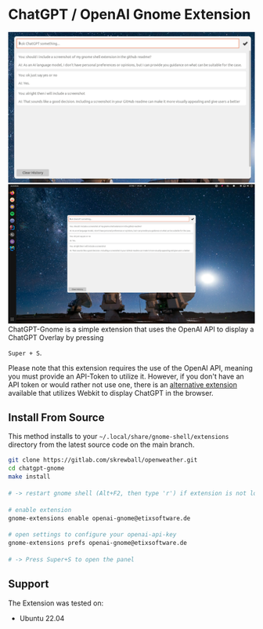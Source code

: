 # ChatGPT / OpenAI Gnome Extension

![screenshot-panel.png](docs/screenshot-panel.png)
![screenshot-desktop.png](docs/screenshot-desktop.png)
ChatGPT-Gnome is a simple extension that uses the OpenAI API to display a ChatGPT Overlay by pressing

`Super + S`.

Please note that this extension requires the use of the OpenAI API, meaning you must provide an API-Token to utilize it.
However, if you don't have an API token or would rather not use one, there is an [alternative extension](https://github.com/HorrorPills/ChatGPT-Gnome-Desktop-Extension) available that utilizes Webkit to display ChatGPT in the browser.

## Install From Source
This method installs to your `~/.local/share/gnome-shell/extensions` directory from the latest source code on the main branch.

```bash
git clone https://gitlab.com/skrewball/openweather.git
cd chatgpt-gnome
make install

# -> restart gnome shell (Alt+F2, then type 'r') if extension is not loaded

# enable extension
gnome-extensions enable openai-gnome@etixsoftware.de

# open settings to configure your openai-api-key
gnome-extensions prefs openai-gnome@etixsoftware.de

# -> Press Super+S to open the panel
```

## Support
The Extension was tested on:
- Ubuntu 22.04